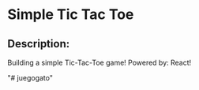 # Simple Tic Tac Toe

## Description:
  Building a simple Tic-Tac-Toe game!
  Powered by: React!
  
  


"# juegogato" 
